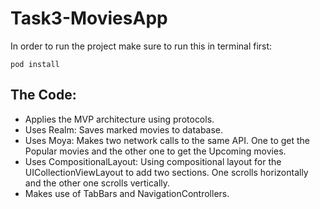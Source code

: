 # Task3-MoviesApp
In order to run the project make sure to run this in terminal first:

`pod install`

## The Code:

- Applies the MVP architecture using protocols.
- Uses Realm: Saves marked movies to database.
- Uses Moya: Makes two network calls to the same API. One to get the Popular movies and the other one to get the Upcoming movies.
- Uses CompositionalLayout: Using compositional layout for the UICollectionViewLayout to add two sections. One scrolls horizontally and the other one scrolls vertically.
- Makes use of TabBars and NavigationControllers.
